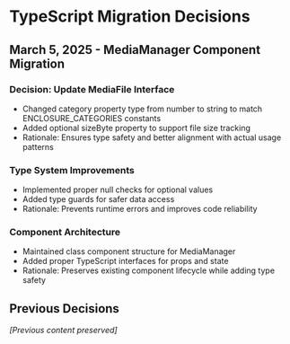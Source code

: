 # TypeScript Migration Decisions

## March 5, 2025 - MediaManager Component Migration

### Decision: Update MediaFile Interface
- Changed category property type from number to string to match ENCLOSURE_CATEGORIES constants
- Added optional sizeByte property to support file size tracking
- Rationale: Ensures type safety and better alignment with actual usage patterns

### Type System Improvements
- Implemented proper null checks for optional values
- Added type guards for safer data access
- Rationale: Prevents runtime errors and improves code reliability

### Component Architecture
- Maintained class component structure for MediaManager
- Added proper TypeScript interfaces for props and state
- Rationale: Preserves existing component lifecycle while adding type safety

## Previous Decisions
*[Previous content preserved]*